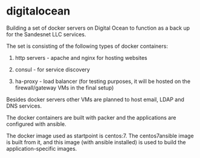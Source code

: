 # digitalocean

Building a set of docker servers on Digital Ocean to function as a back up for the Sandesnet LLC services.

The set is consisting of the following types of docker containers:

  1. http servers - apache and nginx for hosting websites

  2. consul - for service discovery

  3. ha-proxy - load balancer (for testing purposes, it will be hosted on the firewall/gateway VMs in the final setup)

Besides docker servers other VMs are planned to host email, LDAP and DNS services.

The docker containers are built with packer and the applications are configured with ansible.

The docker image used as startpoint is centos:7. The centos7ansible image is built from it, and this image (with ansible installed) is used to build the application-specific images.


